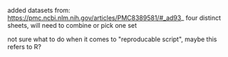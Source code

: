 added datasets from: https://pmc.ncbi.nlm.nih.gov/articles/PMC8389581/#_ad93_
four distinct sheets, will need to combine or pick one set

not sure what to do when it comes to "reproducable script", maybe this refers to R?